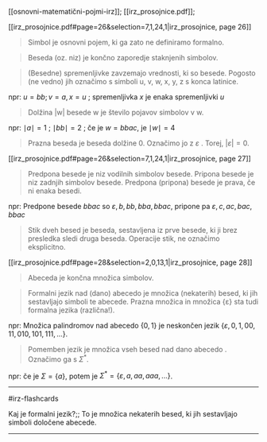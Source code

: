 [[osnovni-matematični-pojmi-irz]];
[[irz_prosojnice.pdf]];

[[irz_prosojnice.pdf#page=26&selection=7,1,24,1|irz_prosojnice, page 26]]

> Simbol je osnovni pojem, ki ga zato ne definiramo formalno.

> Beseda (oz. niz) je končno zaporedje staknjenih simbolov.

> (Besedne) spremenljivke zavzemajo vrednosti, ki so besede. Pogosto (ne vedno) jih označimo s simboli u, v, w, x, y, z s konca latinice.

npr: $u = bb; v = a, x = u$ ; spremenljivka $x$ je enaka spremenljivki $u$

> Dolžina |w| besede w je število pojavov simbolov v w.

npr: $\mid a \mid = 1$ ; $\mid bb \mid = 2$ ; če je $w = bbac$, je $\mid w \mid = 4$

> Prazna beseda je beseda dolžine 0. Označimo jo z $ε$ . Torej, $|ε| = 0$.

[[irz_prosojnice.pdf#page=26&selection=7,1,24,1|irz_prosojnice, page 27]]

> Predpona besede je niz vodilnih simbolov besede. Pripona besede je niz zadnjih simbolov besede. Predpona (pripona) besede je prava, če ni enaka besedi.

npr: Predpone besede $bbac$ so $\varepsilon, b, bb, bba, bbac$, pripone pa $\varepsilon, c, ac, bac, bbac$ 
> Stik dveh besed je beseda, sestavljena iz prve besede, ki ji brez presledka sledi druga beseda. Operacije stik, ne označimo eksplicitno.

[[irz_prosojnice.pdf#page=28&selection=2,0,13,1|irz_prosojnice, page 28]]

> Abeceda je končna množica simbolov.

> Formalni jezik nad (dano) abecedo je množica (nekaterih) besed, ki jih sestavljajo simboli te abecede. Prazna množica in množica {ε} sta tudi formalna jezika (različna!).

npr: Množica palindromov nad abecedo $\{0, 1\}$ je neskončen jezik $\{\varepsilon, 0, 1, 00, 11, 010, 101, 111, ...\}$.

> Pomemben jezik je množica vseh besed nad dano abecedo . Označimo ga s $\Sigma^*$.

npr: če je $\Sigma = \{a\}$, potem je $\Sigma^* = \{\varepsilon, a, aa, aaa, ...\}$.

---

#irz-flashcards 

Kaj je formalni jezik?;; To je množica nekaterih besed, ki jih sestavljajo simboli določene abecede.
<!--SR:!2024-10-20,1,170-->

---
